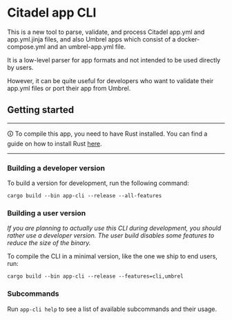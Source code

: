 # Citadel app CLI

This is a new tool to parse, validate, and process Citadel app.yml and app.yml.jinja files, and also Umbrel apps which consist of a docker-compose.yml and an umbrel-app.yml file.

It is a low-level parser for app formats and not intended to be used directly by users.

However, it can be quite useful for developers who want to validate their app.yml files or port their app from Umbrel.

## Getting started

---

🛈 To compile this app, you need to have Rust installed. You can find a guide on how to install Rust [here](https://rustup.rs/).

---

### Building a developer version

To build a version for development, run the following command:

```
cargo build --bin app-cli --release --all-features
```

### Building a user version

*If you are planning to actually use this CLI during development, you should rather use a developer version. The user build disables some features to reduce the size of the binary.*

To compile the CLI in a minimal version, like the one we ship to end users, run:

```
cargo build --bin app-cli --release --features=cli,umbrel
```


### Subcommands

Run `app-cli help` to see a list of available subcommands and their usage.


